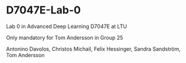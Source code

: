 # D7047E-Lab-0
Lab 0 in Advanced Deep Learning D7047E at LTU  

Only mandatory for Tom Andersson in Group 25  

Antonino Davolos, Christos Michail, Felix Hessinger, Sandra Sandström, Tom Andersson
